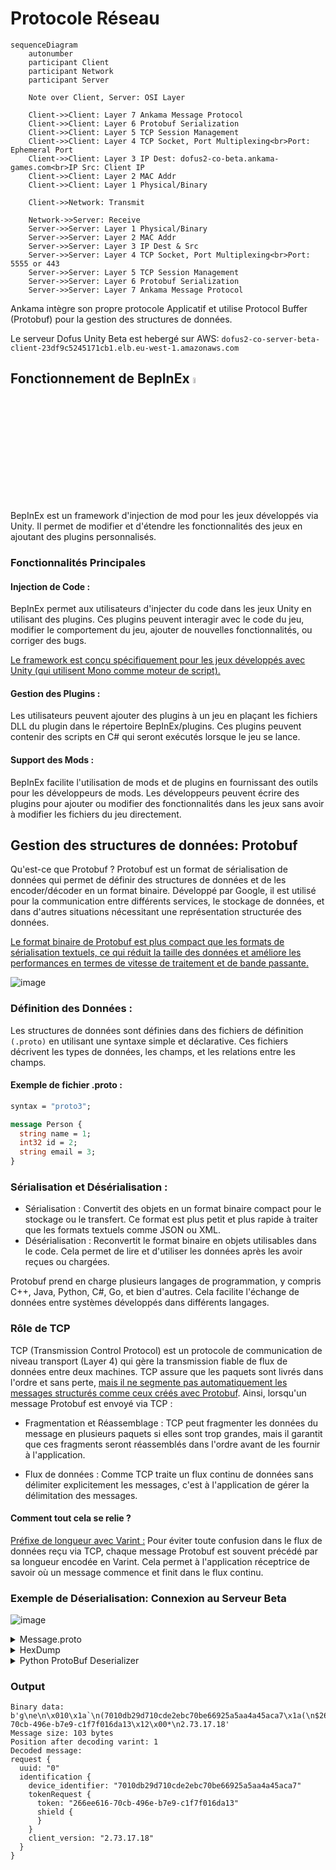 # Protocole Réseau

```mermaid
sequenceDiagram
    autonumber
    participant Client
    participant Network
    participant Server

    Note over Client, Server: OSI Layer

    Client->>Client: Layer 7 Ankama Message Protocol
    Client->>Client: Layer 6 Protobuf Serialization
    Client->>Client: Layer 5 TCP Session Management
    Client->>Client: Layer 4 TCP Socket, Port Multiplexing<br>Port: Ephemeral Port
    Client->>Client: Layer 3 IP Dest: dofus2-co-beta.ankama-games.com<br>IP Src: Client IP
    Client->>Client: Layer 2 MAC Addr
    Client->>Client: Layer 1 Physical/Binary

    Client->>Network: Transmit

    Network->>Server: Receive
    Server->>Server: Layer 1 Physical/Binary
    Server->>Server: Layer 2 MAC Addr
    Server->>Server: Layer 3 IP Dest & Src
    Server->>Server: Layer 4 TCP Socket, Port Multiplexing<br>Port: 5555 or 443
    Server->>Server: Layer 5 TCP Session Management
    Server->>Server: Layer 6 Protobuf Serialization
    Server->>Server: Layer 7 Ankama Message Protocol
```

Ankama intègre son propre protocole Applicatif et utilise Protocol Buffer (Protobuf) pour la gestion des structures de données.

Le serveur Dofus Unity Beta est hebergé sur AWS: `dofus2-co-server-beta-client-23df9c5245171cb1.elb.eu-west-1.amazonaws.com`



## Fonctionnement de BepInEx <img src="https://github.com/user-attachments/assets/4e2039db-f281-407e-b6d2-e68998d61b4b" width=5% height=5%>

BepInEx est un framework d'injection de mod pour les jeux développés via Unity. Il permet de modifier et d'étendre les fonctionnalités des jeux en ajoutant des plugins personnalisés.

### Fonctionnalités Principales

#### Injection de Code :

BepInEx permet aux utilisateurs d'injecter du code dans les jeux Unity en utilisant des plugins. Ces plugins peuvent interagir avec le code du jeu, modifier le comportement du jeu, ajouter de nouvelles fonctionnalités, ou corriger des bugs.

<ins>Le framework est conçu spécifiquement pour les jeux développés avec Unity (qui utilisent Mono comme moteur de script).</ins>

#### Gestion des Plugins :
Les utilisateurs peuvent ajouter des plugins à un jeu en plaçant les fichiers DLL du plugin dans le répertoire BepInEx/plugins. Ces plugins peuvent contenir des scripts en C# qui seront exécutés lorsque le jeu se lance.

#### Support des Mods :

BepInEx facilite l'utilisation de mods et de plugins en fournissant des outils pour les développeurs de mods. Les développeurs peuvent écrire des plugins pour ajouter ou modifier des fonctionnalités dans les jeux sans avoir à modifier les fichiers du jeu directement.


## Gestion des structures de données: Protobuf

Qu'est-ce que Protobuf ?
Protobuf est un format de sérialisation de données qui permet de définir des structures de données et de les encoder/décoder en un format binaire. Développé par Google, il est utilisé pour la communication entre différents services, le stockage de données, et dans d'autres situations nécessitant une représentation structurée des données.

<ins>Le format binaire de Protobuf est plus compact que les formats de sérialisation textuels, ce qui réduit la taille des données et améliore les performances en termes de vitesse de traitement et de bande passante.</ins>

![image](https://github.com/user-attachments/assets/6b24b3e5-0696-4201-aedf-46b13b9c3802)

### Définition des Données :

Les structures de données sont définies dans des fichiers de définition `(.proto)` en utilisant une syntaxe simple et déclarative. Ces fichiers décrivent les types de données, les champs, et les relations entre les champs.

#### Exemple de fichier .proto :
```proto
syntax = "proto3";

message Person {
  string name = 1;
  int32 id = 2;
  string email = 3;
}
```
### Sérialisation et Désérialisation :

* Sérialisation : Convertit des objets en un format binaire compact pour le stockage ou le transfert. Ce format est plus petit et plus rapide à traiter que les formats textuels comme JSON ou XML.
* Désérialisation : Reconvertit le format binaire en objets utilisables dans le code. Cela permet de lire et d'utiliser les données après les avoir reçues ou chargées.

Protobuf prend en charge plusieurs langages de programmation, y compris C++, Java, Python, C#, Go, et bien d'autres. Cela facilite l'échange de données entre systèmes développés dans différents langages.

### Rôle de TCP
TCP (Transmission Control Protocol) est un protocole de communication de niveau transport (Layer 4) qui gère la transmission fiable de flux de données entre deux machines. TCP assure que les paquets sont livrés dans l'ordre et sans perte, <ins>mais il ne segmente pas automatiquement les messages structurés comme ceux créés avec Protobuf</ins>. Ainsi, lorsqu'un message Protobuf est envoyé via TCP :

* Fragmentation et Réassemblage : TCP peut fragmenter les données du message en plusieurs paquets si elles sont trop grandes, mais il garantit que ces fragments seront réassemblés dans l'ordre avant de les fournir à l'application.

* Flux de données : Comme TCP traite un flux continu de données sans délimiter explicitement les messages, c'est à l'application de gérer la délimitation des messages.

#### Comment tout cela se relie ?
<ins>Préfixe de longueur avec Varint :</ins> Pour éviter toute confusion dans le flux de données reçu via TCP, chaque message Protobuf est souvent précédé par sa longueur encodée en Varint. Cela permet à l'application réceptrice de savoir où un message commence et finit dans le flux continu.

### Exemple de Déserialisation: Connexion au Serveur Beta

![image](https://github.com/user-attachments/assets/ce31bbc1-2909-4b64-9797-c4d58c8ef68d)


<details>
<summary>Message.proto</summary>

```proto
syntax = "proto3";

package com.ankama.dofus.server.connection.protocol;

message Message {
	oneof content {
		.com.ankama.dofus.server.connection.protocol.Request request = 1;
		.com.ankama.dofus.server.connection.protocol.Response response = 2;
		.com.ankama.dofus.server.connection.protocol.Event event = 3;
	}
}

message Request {
	string uuid = 1;
	oneof content {
		.com.ankama.dofus.server.connection.protocol.Ping ping = 2;
		.com.ankama.dofus.server.connection.protocol.IdentificationRequest identification = 3;
		.com.ankama.dofus.server.connection.protocol.SelectServerRequest selectServer = 4;
		.com.ankama.dofus.server.connection.protocol.ForceAccountRequest forceAccount = 5;
		.com.ankama.dofus.server.connection.protocol.ReleaseAccountRequest releaseAccount = 6;
		.com.ankama.dofus.server.connection.protocol.CharactersRequest characters_request = 7;
		.com.ankama.dofus.server.connection.protocol.FriendListRequest friend_list_request = 8;
		.com.ankama.dofus.server.connection.protocol.AcquaintanceServersRequest acquaintance_servers_request = 9;
	}
}

message Response {
	string uuid = 1;
	oneof content {
		.com.ankama.dofus.server.connection.protocol.Pong pong = 2;
		.com.ankama.dofus.server.connection.protocol.IdentificationResponse identification = 3;
		.com.ankama.dofus.server.connection.protocol.SelectServerResponse selectServer = 4;
		.com.ankama.dofus.server.connection.protocol.ForceAccountResponse forceAccount = 5;
		.com.ankama.dofus.server.connection.protocol.CharacterListResponse character_list_response = 6;
		.com.ankama.dofus.server.connection.protocol.FriendListResponse friend_list = 7;
		.com.ankama.dofus.server.connection.protocol.AcquaintanceServersResponse acquaintance_servers_response = 8;
	}
}

message Event {
	oneof content {
		.com.ankama.dofus.server.connection.protocol.Server server = 1;
		.com.ankama.dofus.server.connection.protocol.UpdateServerEvent update_server_event = 2;
	}
}

message Ping {
}

message Pong {
}

message UpdateServerEvent {
	.com.ankama.dofus.server.connection.protocol.ServerInformation serverInformation = 1;
}

message IdentificationRequest {
	string device_identifier = 1;
	string client_version = 5;
	oneof identification_type {
		.com.ankama.dofus.server.connection.protocol.TokenRequest tokenRequest = 3;
		.com.ankama.dofus.server.connection.protocol.LoginRequest loginRequest = 4;
	}
}

message TokenRequest {
	string token = 1;
	optional .com.ankama.dofus.server.connection.protocol.TokenRequest.Shield shield = 2;
	message Shield {
		int64 certificateId = 1;
		string certificateHash = 2;
	}

}

message LoginRequest {
	string login = 1;
}

message IdentificationResponse {
	oneof result {
		.com.ankama.dofus.server.connection.protocol.IdentificationResponse.Success success = 1;
		.com.ankama.dofus.server.connection.protocol.IdentificationResponse.Error error = 2;
	}
	message Success {
		int64 account_id = 1;
		string account_nickname = 2;
		string account_tag = 3;
		.com.ankama.dofus.server.connection.protocol.ServerList server_list = 4;
		string subscription_end_date = 5;
		.com.ankama.dofus.server.connection.protocol.IdentificationResponse.Success.Rights rights = 6;
		optional int32 fight_reconnection_server_id = 7;
		message Rights {
			bool show_force_account = 1;
			bool show_console = 2;
			bool unlimited_access = 3;
			bool infinite_subscription = 4;
			bool report = 5;
		}

	}

	message Error {
		.com.ankama.dofus.server.connection.protocol.IdentificationResponse.Error.Reason reason = 1;
		optional string ban_end_date = 2;
		optional string required_version = 3;
		enum Reason {
			UNKNOWN_AUTH_ERROR = 0;
			ALREADY_CONNECTED = 1;
			OTP_TIMEOUT = 2;
			BANNED = 3;
			INVALID_SHIELD_CERTIFICATE = 4;
			LOCKED = 5;
			CREDENTIALS_RESET = 6;
			WRONG_CREDENTIALS = 7;
			EMAIL_UNVALIDATED = 8;
			ANONYMOUS_IP_FORBIDDEN = 9;
			NICKNAME_REGISTRATION = 10;
			UNAUTHORIZED = 11;
			INVALID_CLIENT_VERSION = 12;
			OUTDATED_CLIENT_VERSION = 13;
		}

	}

}

message SelectServerRequest {
	int32 server = 1;
}

message SelectServerResponse {
	oneof result {
		.com.ankama.dofus.server.connection.protocol.SelectServerResponse.Success success = 1;
		.com.ankama.dofus.server.connection.protocol.SelectServerResponse.Error error = 2;
	}
	message Success {
		string token = 1;
		string host = 2;
		repeated int32 ports = 3;
	}

	enum Error {
		REFUSED = 0;
		SUBSCRIBER_ONLY = 1;
		SINGLE_ACCOUNT_VERIFIED_ONLY = 2;
		MAINTENANCE = 3;
	}

}

message ServerList {
	repeated .com.ankama.dofus.server.connection.protocol.ServerInformation servers = 1;
	int32 max_slot_by_type = 2;
}

message ServerInformation {
	.com.ankama.dofus.server.connection.protocol.Server server = 1;
	.com.ankama.dofus.server.connection.protocol.ServerInformation.Accessibility accessibility = 2;
	enum Accessibility {
		ACCESSIBLE = 0;
		SUBSCRIBE_RESTRICTION = 1;
		MONO_ACCOUNT_RESTRICTION = 2;
	}

}

message Server {
	int32 id = 1;
	.com.ankama.dofus.server.connection.protocol.Server.Status status = 2;
	bool limited = 3;
	int32 type = 4;
	bool mono_account = 5;
	enum Status {
		OFFLINE = 0;
		ONLINE = 1;
		MAINTENANCE = 2;
	}

}

message ForceAccountRequest {
	int64 account_id = 1;
}

message ForceAccountResponse {
	oneof content {
		.com.ankama.dofus.server.connection.protocol.ForceAccountStatus success = 2;
		.com.ankama.dofus.server.connection.protocol.ForceAccountError error = 3;
	}
}

message ForceAccountStatus {
	bool is_forced = 1;
	int64 forced_account_id = 2;
	string forced_account_nickname = 3;
	string forced_account_tag = 4;
	.com.ankama.dofus.server.connection.protocol.ServerList server_list = 5;
}

message ForceAccountError {
}

message ReleaseAccountRequest {
}

message CharactersRequest {
}

message CharacterListResponse {
	repeated .com.ankama.dofus.server.connection.protocol.CharacterListResponse.CharacterInformation character_information = 1;
	message CharacterInformation {
		string name = 1;
		.com.ankama.dofus.server.connection.protocol.CharacterListResponse.CharacterInformation.Breed breed = 2;
		.com.ankama.dofus.server.connection.protocol.CharacterListResponse.CharacterInformation.Gender gender = 3;
		int32 level = 4;
		string last_connection_date = 5;
		int32 server_id = 6;
		enum Gender {
			MALE = 0;
			FEMALE = 1;
		}

		enum Breed {
			FECA = 0;
			OSAMODAS = 1;
			ENUTROF = 2;
			SRAM = 3;
			XELOR = 4;
			ECAFLIP = 5;
			ENIRIPSA = 6;
			IOP = 7;
			CRA = 8;
			SADIDA = 9;
			SACRIER = 10;
			PANDAWA = 11;
			ROGUE = 12;
			MASQUERAIDER = 13;
			FOGGERNAUTS = 14;
			ELIOTROPE = 15;
			HUPPERMAGE = 16;
			OUGINAK = 17;
			FORGELANCE = 18;
		}

	}

}

message FriendListRequest {
}

message FriendListResponse {
	oneof result {
		.com.ankama.dofus.server.connection.protocol.FriendListResponse.FriendList friends = 1;
		.com.ankama.dofus.server.connection.protocol.FriendListResponse.Error error = 2;
	}
	message FriendList {
		repeated .com.ankama.dofus.server.connection.protocol.FriendListResponse.FriendList.Friend friends = 1;
		message Friend {
			string account_name = 1;
			string account_tag = 2;
			repeated int32 servers = 3;
		}

	}

	enum Error {
		UNKNOWN = 0;
		FLOODING = 1;
	}

}

message AcquaintanceServersRequest {
	string name = 1;
	string tag = 2;
}

message AcquaintanceServersResponse {
	oneof result {
		.com.ankama.dofus.server.connection.protocol.AcquaintanceServersResponse.Servers servers = 1;
		.com.ankama.dofus.server.connection.protocol.AcquaintanceServersResponse.Error error = 2;
	}
	message Servers {
		repeated int32 servers = 1;
	}

	message Error {
		.com.ankama.dofus.server.connection.protocol.AcquaintanceServersResponse.Error.Reason reason = 1;
		enum Reason {
			UNKNOWN = 0;
			NO_RESULT = 1;
			FLOOD = 2;
			INVALID_ACCOUNT = 3;
		}

	}

}
```
</details>

<details>
<summary>HexDump</summary>

```
670a650a01301a600a28373031306462323964373130636465326562633730626536363932356135616134613435616361371a280a2432363665653631362d373063622d343936652d623765392d63316637663031366461313312002a0a322e37332e31372e3138
```

</details>

<details>
<summary>Python ProtoBuf Deserializer</summary>

```python
import message_pb2  # Assurez-vous que ce fichier est généré dans le même répertoire
from google.protobuf.internal.decoder import _DecodeVarint


def decode_protobuf(data):
    message = message_pb2.Message()
    message.ParseFromString(data)
    return message

def decode_varint_size(data):
    size, new_pos = _DecodeVarint(data, 0)
    return size, new_pos

def main():
    hex_data = ("670a650a01301a600a28373031306462323964373130636465326562633730626536363932356135616134613435616361371a280a2432363665653631362d373063622d343936652d623765392d63316637663031366461313312002a0a322e37332e31372e3138")
    binary_data = bytes.fromhex(hex_data)
    print("Binary data:", binary_data)

    # Décoder la taille du message
    size, pos = decode_varint_size(binary_data)
    print(f"Message size: {size} bytes")
    print(f"Position after decoding varint: {pos}")

    # Extraire le message en utilisant la taille et le décaler
    protobuf_message = binary_data[pos:pos+size]

    # Décoder le message
    message = decode_protobuf(protobuf_message)
    print("Decoded message:")
    print(message)

if __name__ == "__main__":
    main()
```

</details>

### Output
```
Binary data: b'g\ne\n\x010\x1a`\n(7010db29d710cde2ebc70be66925a5aa4a45aca7\x1a(\n$266ee616-70cb-496e-b7e9-c1f7f016da13\x12\x00*\n2.73.17.18'
Message size: 103 bytes
Position after decoding varint: 1
Decoded message:
request {
  uuid: "0"
  identification {
    device_identifier: "7010db29d710cde2ebc70be66925a5aa4a45aca7"
    tokenRequest {
      token: "266ee616-70cb-496e-b7e9-c1f7f016da13"
      shield {
      }
    }
    client_version: "2.73.17.18"
  }
}
```
